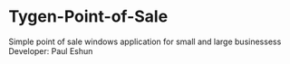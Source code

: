 # Tygen-Point-of-Sale
Simple point of sale windows application for small and large businessess
Developer: Paul Eshun
